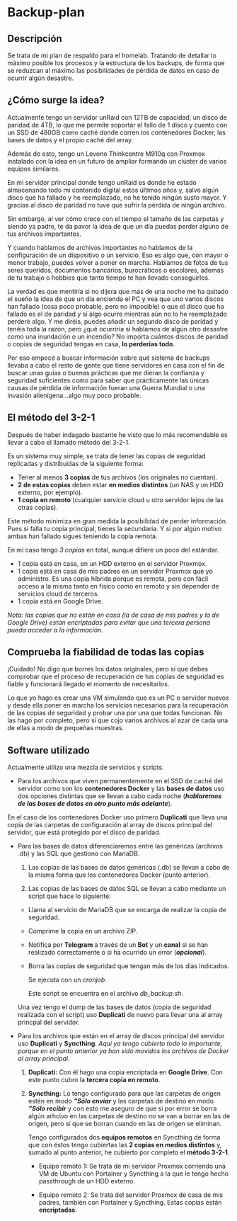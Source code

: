 # Backup-plan
## Descripción

Se trata de mi plan de respaldo para el homelab. Tratando de detallar lo máximo posible los procesos y la estructura de los backups, de forma que se reduzcan al máximo las posibilidades de pérdida de datos en caso de ocurrir algún desastre.

## ¿Cómo surge la idea?

Actualmente tengo un servidor unRaid con 12TB de capacidad, un disco de paridad de 4TB, lo que me permite soportar el fallo de 1 disco y cuento con un SSD de 480GB como caché donde corren los contenedores Docker, las bases de datos y el propio caché del array.

Además de esto, tengo un Levono Thinkcentre M910q con Proxmox instalado con la idea en un futuro de ampliar formando un clúster de varios equipos similares.

En mi servidor principal donde tengo unRaid es donde he estado almacenando todo mi contenido digital estos últimos años y, salvo algún disco que ha fallado y he reemplazado, no he tenido ningún susto mayor. Y gracias al disco de paridad no tuve que sufrir la pérdida de ningún archivo.

Sin embargo, al ver cómo crece con el tiempo el tamaño de las carpetas y siendo ya padre, te da pavor la idea de que un día puedas perder alguno de tus archivos importantes.

Y cuando hablamos de archivos importantes no hablamos de la configuración de un dispositivo o un servicio. Eso es algo que, con mayor o menor trabajo, puedes volver a poner en marcha. Hablamos de fotos de tus seres queridos, documentos bancarios, burocráticos o escolares, además de tu trabajo o hobbies que tanto tiempo te han llevado conseguirlos.

La verdad es que mentiría si no dijera que más de una noche me ha quitado el sueño la idea de que un día encienda el PC y vea que uno varios discos han fallado (cosa poco probable, pero no imposible) o que el disco que ha fallado es el de paridad y si algo ocurre mientras aún no lo he reemplazado perderé algo. Y me diréis, puedes añadir un segundo disco de paridad y tenéis toda la razón, pero ¿qué ocurriría si hablamos de algún otro desastre como una inundación o un incendio? No importa cuántos discos de paridad o copias de seguridad tengas en casa, **lo perderías todo**.

Por eso empecé a buscar información sobre qué sistema de backups llevaba a cabo el resto de gente que tiene servidores en casa con el fin de buscar unas guías o buenas prácticas que me dieran la confianza y seguridad suficientes como para saber que prácticamente las únicas causas de pérdida de información fueran una Guerra Mundial o una invasión alienígena...algo muy poco probable.

## El método del 3-2-1

Después de haber indagado bastante he visto que lo más recomendable es llevar a cabo el llamado método del 3-2-1.

Es un sistema muy simple, se trata de tener las copias de seguridad replicadas y distribuidas de la siguiente forma:

* Tener al menos **3 copias** de tus archivos (los originales no cuentan).
* **2 de estas copias** deben estar **en medios distintos** (un NAS y un HDD externo, por ejemplo).
* **1 copia en remoto** (cualquier servicio cloud u otro servidor lejos de las otras copias).

Este método minimiza en gran medida la posibilidad de perder información. Pues si falla tu copia principal, tienes la secundaria. Y si por algún motivo ambas han fallado sigues teniendo la copia remota.

En mi caso tengo *3 copias* en total, aunque difiere un poco del estándar.

* 1 copia está en casa, en un HDD externo en el servidor Proxmox.
* 1 copia está en casa de mis padres en un servidor Proxmox que yo administro. Es una copia híbrida porque es remota, pero con fácil acceso a la misma tanto en físico como en remoto y sin depender de servicios cloud de terceros.
* 1 copia está en Google Drive.

*Nota: las copias que no están en casa (la de casa de mis padres y la de Google Drive) están encriptadas para evitar que una tercera persona pueda acceder a la información.*

## Comprueba la fiabilidad de todas las copias

¡Cuidado! No digo que borres los datos originales, pero sí que debes comprobar que el proceso de recuperación de tus copias de seguridad es fiable y funcionará llegado el momento de necesitarlos.

Lo que yo hago es crear una VM simulando que es un PC o servidor nuevos y desde ella poner en marcha los servicios necesarios para la recuperación de las copias de seguridad y probar una por una que todas funcionan. No las hago por completo, pero sí que cojo varios archivos al azar de cada una de ellas a modo de pequeñas muestras.

## Software utilizado

Actualmente utilizo una mezcla de servicios y scripts.

- Para los archivos que viven permanentemente en el SSD de caché del servidor como son los **contenedores Docker** y las **bases de datos** uso dos opciones distintas que se llevan a cabo cada noche (***hablaremos de las bases de datos en otro punto más adelante***).

 En el caso de los contenedores Docker uso primero **Duplicati** que lleva una copia de las carpetas de configuración al array de discos principal del servidor, que está protegido por el disco de paridad.

- Para las bases de datos diferenciaremos entre las genéricas (archivos .db) y las SQL que gestiono con MariaDB.

    1) Las copias de las bases de datos genéricas (.db) se llevan a cabo de la misma forma que los contenedores Docker (punto anterior).

    2) Las copias de las bases de datos SQL se llevan a cabo mediante un script que hace lo siguiente:
      
   - Llama al servicio de MariaDB que se encarga de realizar la copia de seguridad.
        
   - Comprime la copia en un archivo ZIP.

   - Notifica por **Telegram** a través de un **Bot** y un **canal** si se han realizado correctamente o si ha ocurrido un error (***opcional***).
        
   - Borra las copias de seguridad que tengan más de los días indicados.
      
      Se ejecuta con un *cronjob*.
    
      Este script se encuentra en el archivo *db_backup.sh*.

  Una vez tengo el dump de las bases de datos (copia de seguridad realizada con el script) uso **Duplicati** de nuevo para llevar una al array princpal del servidor.

- Para los archivos que están en el array de discos principal del servidor uso **Duplicati** y **Syncthing**. *Aquí ya tengo cubierto todo lo importante, porque en el punto anterior ya han sido movidos los archivos de Docker al array principal*.

    1) **Duplicati:**
      Con él hago una copia encriptada en **Google Drive**. Con este punto cubro la **tercera copia en remoto**.

    2) **Syncthing:**
      Lo tengo configurado para que las carpetas de origen estén en modo ***"Sólo enviar*** y las carpetas de destino en modo ***"Sólo recibir*** y con esto me aseguro de que si por error se borra algún arhcivo en las carpetas de destino no se van a borrar en las de origen, pero sí que se borran cuando en las de origen se eliminan.

       Tengo configurados dos **equipos remotos** en Syncthing de forma que con éstos tengo cubiertas las **2 copias en medios distintos** y, sumado al punto anterior, he cubierto por completo el **método 3-2-1**.
        - Equipo remoto 1:
          Se trata de mi servidor Proxmox corriendo una VM de Ubuntu con Portainer y Syncthing a la que le tengo hecho passthrough de un HDD externo.

        - Equipo remoto 2:
          Se trata del servidor Proxmox de casa de mis padres, también con Portainer y Syncthing. Estas copias están **encriptadas**.